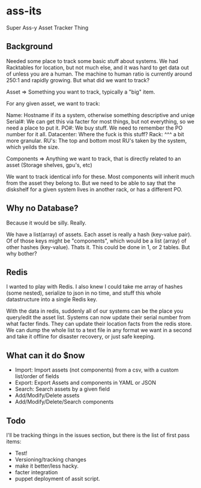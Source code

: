ass-its
=======

Super Ass-y Asset Tracker Thing

Background
----------
Needed some place to track some basic stuff about systems. We had Racktables for location, but not much else, and it was hard to get data out of unless you are a human. The machine to human ratio is currently around 250:1 and rapidly growing. But what did we want to track?

Asset => Something you want to track, typically a "big" item.

For any given asset, we want to track:

Name: Hostname if its a system, otherwise something descriptive and uniqe
Serial#: We can get this via facter for most things, but not everything, so we need a place to put it. 
PO#: We buy stuff. We need to remember the PO number for it all. 
Datacenter: Where the fuck is this stuff? 
Rack: ^^^ a bit more granular. 
RU's: The top and bottom most RU's taken by the system, which yeilds the size. 

Components => Anything we want to track, that is directly related to an asset (Storage shelves, gpu's, etc)

We want to track identical info for these. Most components will inherit much from the asset they belong to. But we need to be able to say that the diskshelf for a given system lives in another rack, or has a different PO. 


Why no Database? 
----------------

Because it would be silly. Really.

We have a list(array) of assets. Each asset is really a hash (key-value pair). Of of those keys might be "components", which would be a list (array) of other hashes (key-value). Thats it. This could be done in 1, or 2 tables. But why bother? 


Redis
------

I wanted to play with Redis. I also knew I could take me array of hashes (some nested), serialize to json in no time, and stuff this whole datastructure into a single Redis key. 

With the data in redis, suddenly all of our systems can be the place you query/edit the asset list. Systems can now update their serial number from what facter finds. They can update their location facts from the redis store. We can dump the whole list to a text file in any format we want in a second and take it offline for disaster recovery, or just safe keeping. 


What can it do $now
-------------------

* Import: Import assets (not components) from a csv, with a custom list/order of fields
* Export: Export Assets and components in YAML or JSON
* Search: Search assets by a given field
* Add/Modify/Delete assets
* Add/Modify/Delete/Search components


Todo
----

I'll be tracking things in the issues section, but there is the list of first pass items:

* Test! 
* Versioning/tracking changes
* make it better/less hacky. 
* facter integration
* puppet deployment of assit script. 
